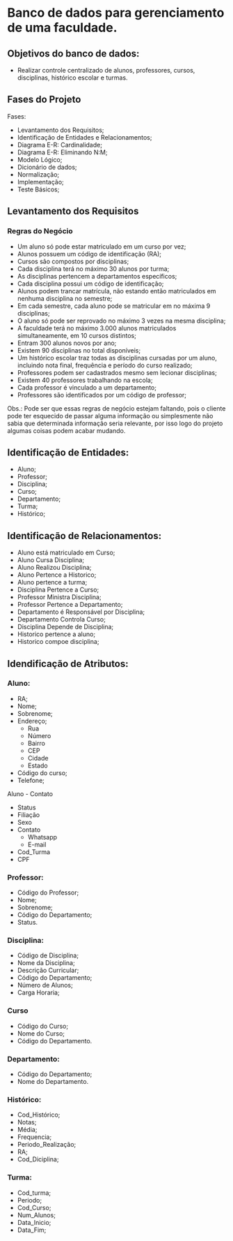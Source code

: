 # Banco de dados para gerenciamento de uma faculdade.

## Objetivos do banco de dados:

* Realizar controle centralizado de alunos, professores, cursos, disciplinas, histórico escolar e turmas.

## Fases do Projeto

Fases:
* Levantamento dos Requisitos;
* Identificação de Entidades e Relacionamentos;
* Diagrama E-R: Cardinalidade;
* Diagrama E-R: Eliminando N:M;
* Modelo Lógico;
* Dicionário de dados;
* Normalização;
* Implementação;
* Teste Básicos;

## Levantamento dos Requisitos

### Regras do Negócio

* Um aluno só pode estar matriculado em um curso por vez;
* Alunos possuem um código de identificação (RA);
* Cursos são compostos por disciplinas;
* Cada disciplina terá no máximo 30 alunos por turma;
* As disciplinas pertencem a departamentos específicos;
* Cada disciplina possui um código de identificação;
* Alunos podem trancar matrícula, não estando então matriculados em nenhuma disciplina no semestre;
* Em cada semestre, cada aluno pode se matricular em no máxima 9 disciplinas;
* O aluno só pode ser reprovado no máximo 3 vezes na mesma disciplina;
* A faculdade terá no máximo 3.000 alunos matriculados simultaneamente, em 10 cursos distintos;
* Entram 300 alunos novos por ano;
* Existem 90 disciplinas no total disponíveis;
* Um histórico escolar traz todas as disciplinas cursadas por um aluno, incluindo nota final, frequência e período do curso realizado;
* Professores podem ser cadastrados mesmo sem lecionar disciplinas;
* Existem 40 professores trabalhando na escola;
* Cada professor é vinculado a um departamento;
* Professores são identificados por um código de professor;



Obs.: Pode ser que essas regras de negócio estejam faltando, pois o cliente pode ter esquecido de passar alguma informação ou simplesmente não sabia que determinada informação seria relevante, por isso logo do projeto algumas coisas podem acabar mudando.

## Identificação de Entidades:
* Aluno;
* Professor;
* Disciplina;
* Curso;
* Departamento;
* Turma;
* Histórico;

## Identificação de Relacionamentos:
* Aluno está matriculado em Curso;
* Aluno Cursa Disciplina;
* Aluno Realizou Disciplina;
* Aluno Pertence a Historico;
* Aluno pertence a turma;
* Disciplina Pertence a Curso;
* Professor Ministra Disciplina;
* Professor Pertence a Departamento;
* Departamento é Responsável por Disciplina;
* Departamento Controla Curso;
* Disciplina Depende de Disciplina;
* Historico pertence a aluno;
* Historico compoe disciplina;

## Idendificação de Atributos:

### Aluno:
* RA;
* Nome;
* Sobrenome;
* Endereço;
	* Rua
	* Número
	* Bairro
	* CEP
	* Cidade
	* Estado
* Código do curso;
* Telefone;

Aluno - Contato

* Status
* Filiação
* Sexo
* Contato
	* Whatsapp
	* E-mail
* Cod_Turma
* CPF

### Professor:
* Código do Professor;
* Nome;
* Sobrenome;
* Código do Departamento;
* Status.

### Disciplina:
* Código de Disciplina;
* Nome da Disciplina;
* Descrição Curricular;
* Código do Departamento;
* Número de Alunos;
* Carga Horaria;

### Curso
* Código do Curso;
* Nome do Curso;
* Código do Departamento.

### Departamento:
* Código do Departamento;
* Nome do Departamento.

### Histórico:

* Cod_Histórico;
* Notas;
* Média;
* Frequencia;
* Periodo_Realização;
* RA;
* Cod_Diciplina;

### Turma:

* Cod_turma;
* Periodo;
* Cod_Curso;
* Num_Alunos;
* Data_Inicio;
* Data_Fim;
